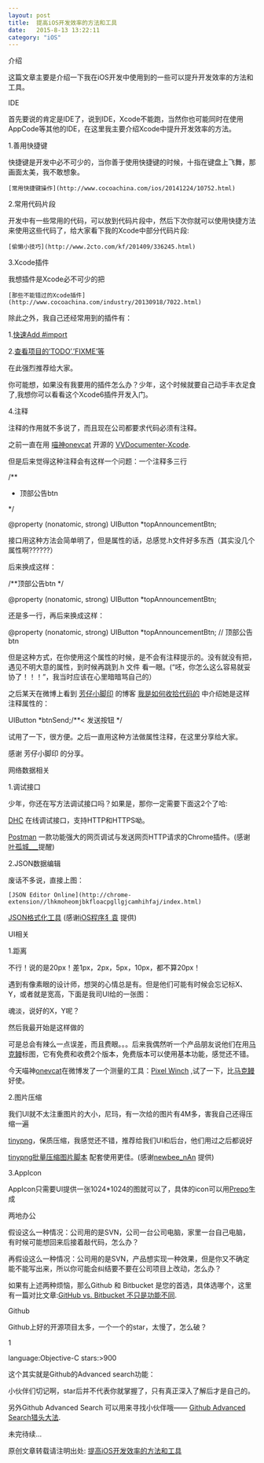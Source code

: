 ```yaml
---
layout: post
title:  提高iOS开发效率的方法和工具 
date:   2015-8-13 13:22:11
category: "iOS"
---
```




 介绍

这篇文章主要是介绍一下我在iOS开发中使用到的一些可以提升开发效率的方法和工具。

IDE

首先要说的肯定是IDE了，说到IDE，Xcode不能跑，当然你也可能同时在使用AppCode等其他的IDE，在这里我主要介绍Xcode中提升开发效率的方法。

1.善用快捷键

快捷键是开发中必不可少的，当你善于使用快捷键的时候，十指在键盘上飞舞，那画面太美，我不敢想象。
  
    [常用快捷键操作](http://www.cocoachina.com/ios/20141224/10752.html)

2.常用代码片段

开发中有一些常用的代码，可以放到代码片段中，然后下次你就可以使用快捷方法来使用这些代码了，给大家看下我的Xcode中部分代码片段:


   
    [偷懒小技巧](http://www.2cto.com/kf/201409/336245.html)

3.Xcode插件

我想插件是Xcode必不可少的把
   
    [那些不能错过的Xcode插件](http://www.cocoachina.com/industry/20130918/7022.html)

除此之外，我自己还经常用到的插件有：

1.[快速Add #import](https://github.com/markohlebar/Peckham)

2.[查看项目的’TODO’,’FIXME’等](https://github.com/trawor/XToDo)

在此强烈推荐给大家。

你可能想，如果没有我要用的插件怎么办？少年，这个时候就要自己动手丰衣足食了,我想你可以看看这个Xcode6插件开发入门。

4.注释

注释的作用就不多说了，而且现在公司都要求代码必须有注释。

之前一直在用 [喵神onevcat](http://weibo.com/onevcat?from=myfollow_all) 开源的 [VVDocumenter-Xcode](https://github.com/onevcat/VVDocumenter-Xcode).

但是后来觉得这种注释会有这样一个问题：一个注释多三行

	

/**

 *  顶部公告btn

 */

@property (nonatomic, strong) UIButton *topAnnouncementBtn;

接口用这种方法会简单明了，但是属性的话，总感觉.h文件好多东西（其实没几个属性啊??????）

后来换成这样：



/**顶部公告btn */

@property (nonatomic, strong) UIButton *topAnnouncementBtn;

还是多一行，再后来换成这样：


	

@property (nonatomic, strong) UIButton *topAnnouncementBtn; // 顶部公告btn

但是这种方式，在你使用这个属性的时候，是不会有注释提示的。没有就没有把，遇见不明大意的属性，到时候再跳到.h 文件 看一眼。(“呸，你怎么这么容易就妥协了！！！”，我当时应该在心里暗暗骂自己的）

之后某天在微博上看到 [芳仔小脚印](http://weibo.com/JoanfenZhang) 的博客 [我是如何收拾代码的](http://my.oschina.net/joanfen/blog/415058) 中介绍她是这样注释属性的：


	

UIButton *btnSend;/**< 发送按钮 */


试用了一下，很方便。之后一直用这种方法做属性注释，在这里分享给大家。

感谢 芳仔小脚印 的分享。

网络数据相关

1.调试接口

少年，你还在写方法调试接口吗？如果是，那你一定需要下面这2个了哈:



[DHC](http://chrome-extension//aejoelaoggembcahagimdiliamlcdmfm/dhc.html) 在线调试接口，支持HTTP和HTTPS呦。


[Postman](http://chromecj.com/web-development/2014-09/60.html) 一款功能强大的网页调试与发送网页HTTP请求的Chrome插件。(感谢[叶孤城___](http://weibo.com/u/1438670852?from=feed&loc=nickname)提醒)

2.JSON数据编辑

废话不多说，直接上图：


    [JSON Editor Online](http://chrome-extension//lhkmoheomjbkfloacpgllgjcamhihfaj/index.html)


[JSON格式化工具](http://www.runoob.com/tool/json/index.html) (感谢[iOS程序犭袁](http://weibo.com/luohanchenyilong?from=feed&loc=nickname) 提供)

UI相关

1.距离

不行！说的是20px！差1px，2px，5px，10px，都不算20px！

遇到有像素眼的设计师，想哭的心情总是有。但是他们可能有时候会忘记标X、Y，或者就是宽高，下面是我司UI给的一张图：



魂淡，说好的X，Y呢？

然后我最开始是这样做的



可是总会有辣么一点误差，而且费眼。。。后来我偶然听一个产品朋友说他们在用[马克鳗](http://www.getmarkman.com/)标图，它有免费和收费2个版本，免费版本可以使用基本功能，感觉还不错。

今天喵神[onevcat](http://weibo.com/onevcat?from=myfollow_all)在微博发了一个测量的工具：[Pixel Winch](http://www.ricciadams.com/projects/pixel-winch) ,试了一下，比[马克鳗](http://www.getmarkman.com/)好使。

2.图片压缩

我们UI就不太注重图片的大小，尼玛，有一次给的图片有4M多，害我自己还得压缩一遍

[tinypng](https://tinypng.com/)，保质压缩，我感觉还不错，推荐给我们UI和后台，他们用过之后都说好

[tinypng批量压缩图片脚本](https://github.com/ylovern/GGTinypng) 配套使用更佳。(感谢[newbee_nAn](http://weibo.com/gunnergao) 提供)

3.AppIcon

AppIcon只需要UI提供一张1024*1024的图就可以了，具体的icon可以用[Prepo](https://itunes.apple.com/tw/app/prepo/id476533227?mt=12)生成



两地办公

假设这么一种情况：公司用的是SVN，公司一台公司电脑，家里一台自己电脑，有时候可能想回来后接着敲代码，怎么办？

再假设这么一种情况：公司用的是SVN，产品想实现一种效果，但是你又不确定能不能写出来，所以你可能会纠结要不要在公司项目上改动，怎么办？

如果有上述两种烦恼，那么Github 和 Bitbucket 是您的首选，具体选哪个，这里有一篇对比文章:[GitHub vs. Bitbucket 不只是功能不同](http://www.oschina.net/translate/bitbucket-vs-github-its-more-than-just-features).

Github

Github上好的开源项目太多，一个一个的star，太慢了，怎么破？

1
	

language:Objective-C stars:>900


这个其实就是Github的Advanced search功能：



小伙伴们切记啊，star后并不代表你就掌握了，只有真正深入了解后才是自己的。

另外Github Advanced Search 可以用来寻找小伙伴哦—— [Github Advanced Search猎头大法](http://wangchao.de/github-advanced-search%E7%8C%8E%E5%A4%B4%E5%A4%A7%E6%B3%95/).

未完待续…

原创文章转载请注明出处: [提高iOS开发效率的方法和工具](http://navy1994.github.io/ios/2015/08/13/Efficient-tool-in-ios.html)
